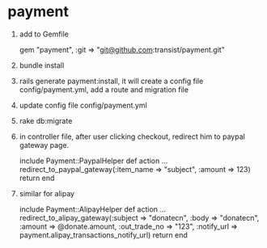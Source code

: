 payment
=======

1. add to Gemfile

    gem "payment", :git => "git@github.com:transist/payment.git"

2. bundle install

3. rails generate payment:install, it will create a config file
   config/payment.yml, add a route and migration file

4. update config file config/payment.yml

5. rake db:migrate

6. in controller file, after user clicking checkout, redirect him to
   paypal gateway page.

    include Payment::PaypalHelper
    def action
      ...
      redirect_to_paypal_gateway(:item_name => "subject", :amount => 123)
      return
    end

7. similar for alipay

    include Payment::AlipayHelper
    def action
      ...
      redirect_to_alipay_gateway(:subject => "donatecn", :body => "donatecn", :amount => @donate.amount, :out_trade_no => "123", :notify_url => payment.alipay_transactions_notify_url)
      return
    end
